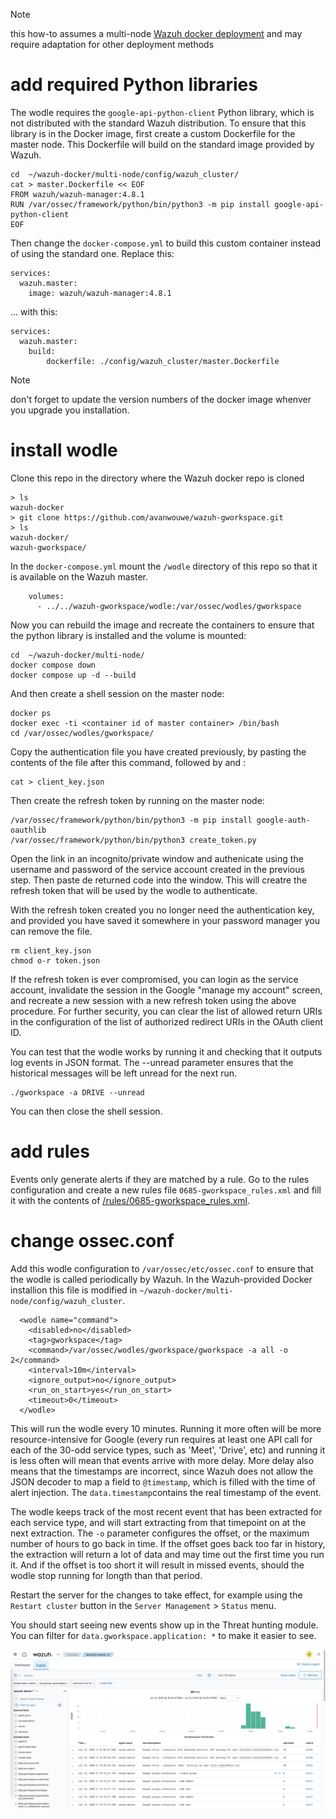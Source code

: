 > [!NOTE]  
> this how-to assumes a multi-node [Wazuh docker deployment](https://github.com/wazuh/wazuh-docker) and may require adaptation for other deployment methods

# add required Python libraries
The wodle requires the `google-api-python-client` Python library, which is not distributed with the standard Wazuh distribution. To ensure that this library is in the Docker image, first create a custom Dockerfile for the master node. This Dockerfile will build on the standard image provided by Wazuh.

```
cd  ~/wazuh-docker/multi-node/config/wazuh_cluster/
cat > master.Dockerfile << EOF
FROM wazuh/wazuh-manager:4.8.1
RUN /var/ossec/framework/python/bin/python3 -m pip install google-api-python-client
EOF
```

Then change the `docker-compose.yml` to build this custom container instead of using the standard one. Replace this:
```
services:
  wazuh.master:
    image: wazuh/wazuh-manager:4.8.1
```

... with this:
```
services:
  wazuh.master:
    build:
        dockerfile: ./config/wazuh_cluster/master.Dockerfile
```

> [!NOTE]  
> don't forget to update the version numbers of the docker image whenver you upgrade you installation.


# install wodle
Clone this repo in the directory where the Wazuh docker repo is cloned
```
> ls
wazuh-docker
> git clone https://github.com/avanwouwe/wazuh-gworkspace.git
> ls
wazuh-docker/
wazuh-gworkspace/
```

In the `docker-compose.yml` mount the `/wodle` directory of this repo so that it is available on the Wazuh master.
```
    volumes:
      - ../../wazuh-gworkspace/wodle:/var/ossec/wodles/gworkspace
```

Now you can rebuild the image and recreate the containers to ensure that the python library is installed and the volume is mounted:
```
cd  ~/wazuh-docker/multi-node/
docker compose down
docker compose up -d --build
```

And then create a shell session on the master node:
```
docker ps
docker exec -ti <container id of master container> /bin/bash
cd /var/ossec/wodles/gworkspace/
```

Copy the authentication file you have created previously, by pasting the contents of the file after this command, followed by <enter> and <cntrl-D>:
```
cat > client_key.json
```

Then create the refresh token by running on the master node:
```
/var/ossec/framework/python/bin/python3 -m pip install google-auth-oauthlib
/var/ossec/framework/python/bin/python3 create_token.py 
```

Open the link in an incognito/private window and authenicate using the username and password of the service account created in the previous step. Then paste de returned code into the window. This will creatre the refresh token that will be used by the wodle to authenticate.

With the refresh token created you no longer need the authentication key, and provided you have saved it somewhere in your password manager you can remove the file. 
```
rm client_key.json
chmod o-r token.json
```

If the refresh token is ever compromised, you can login as the service account, invalidate the session in the Google "manage my account" screen, and recreate a new session with a new refresh token using the above procedure. For further security, you can clear the list of allowed return URIs in the configuration of the list of authorized redirect URIs in the OAuth client ID.

You can test that the wodle works by running it and checking that it outputs log events in JSON format. The --unread parameter ensures that the historical messages will be left unread for the next run. 
```
./gworkspace -a DRIVE --unread
```

You can then close the shell session.

# add rules
Events only generate alerts if they are matched by a rule. Go to the rules configuration and create a new rules file `0685-gworkspace_rules.xml` and fill it with the contents of [/rules/0685-gworkspace_rules.xml](/rules/0685-gworkspace_rules.xml).

# change ossec.conf
Add this wodle configuration to `/var/ossec/etc/ossec.conf` to ensure that the wodle is called periodically by Wazuh. In the Wazuh-provided Docker installion this file is modified in `~/wazuh-docker/multi-node/config/wazuh_cluster`.
```
  <wodle name="command">
    <disabled>no</disabled>
    <tag>gworkspace</tag>
    <command>/var/ossec/wodles/gworkspace/gworkspace -a all -o 2</command>
    <interval>10m</interval>
    <ignore_output>no</ignore_output>
    <run_on_start>yes</run_on_start>
    <timeout>0</timeout>
  </wodle>
```

This will run the wodle every 10 minutes. Running it more often will be more resource-intensive for Google (every run requires at least one API call for each of the 30-odd service types, such as 'Meet', 'Drive', etc) and running it is less often will mean that events arrive with more delay. More delay also means that the timestamps are incorrect, since Wazuh does not allow the JSON decoder to map a field to `@timestamp`, which is filled with the time of alert injection. The `data.timestamp`contains the real timestamp of the event.

The wodle keeps track of the most recent event that has been extracted for each service type, and will start extracting from that timepoint on at the next extraction. The `-o` parameter configures the offset, or the maximum number of hours to go back in time. If the offset goes back too far in history, the extraction will return a lot of data and may time out the first time you run it. And if the offset is too short it will result in missed events, should the wodle stop running for longth than that period.

Restart the server for the changes to take effect, for example using the `Restart cluster` button in the `Server Management` > `Status` menu.

You should start seeing new events show up in the Threat hunting module. You can filter for `data.gworkspace.application: *` to make it easier to see.

![screenshot of Workspace events in Wazuh](/doc/gworkspace%20screenshot.png)

